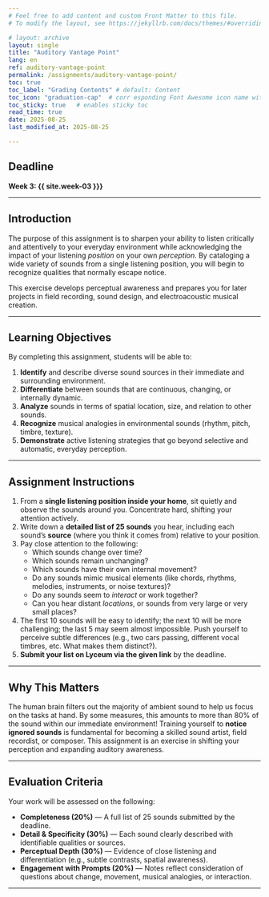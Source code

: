 ```yaml
---
# Feel free to add content and custom Front Matter to this file.
# To modify the layout, see https://jekyllrb.com/docs/themes/#overriding-theme-defaults

# layout: archive   
layout: single   
title: "Auditory Vantage Point"   
lang: en   
ref: auditory-vantage-point    
permalink: /assignments/auditory-vantage-point/   
toc: true  
toc_label: "Grading Contents" # default: Content
toc_icon: "graduation-cap"  # corr esponding Font Awesome icon name without the "fa" prefix
toc_sticky: true   # enables sticky toc  
read_time: true  
date: 2025-08-25  
last_modified_at: 2025-08-25  

---
```

<!-- 
## Deadline: Week 3: {{ site.week-03 }}  

### What To Do   

Write down **a detailed list of 25 sounds** documenting what you hear by following the guidelines below.  

**Send me an email** with your list by the deadline.     

### How to Do It     

From a single listening position inside your home, sit quietly and observe the sounds around you.   

Concentrate hard, shifting your attention actively.  

Try as best as you can to **identify each sound** and **identify its “source” (where the sound comes from)** relative to your listening position. 

#### Consider the following...     

* Which sounds seem to _change over time?_  
* Which sounds are _unchanging?_     
* Which sounds have their own _internal movement?_     
* Do any of your sounds _mimic musical elements?_ Chords, arpeggios, melodies, rhythms, instruments, white noise?   
* Do any of your sounds seem to be _working together?_     
* Can you hear _distant locations?_    
* Are any of the sounds from very _large sources? Very small?_      

Feel free to make notes on any observations that answer these questions or others that interest you, but don't feel obligated to write too much!  

Identifying the first 10 sounds will be easy. After that, the next 10 will get progressively more difficult, and the last 5 will be almost impossible. Push yourself... For example, if you hear 2 cars go by, what makes each of them sound different? If it's the sound of people talking, ignore the words and describe the sound of their voices.  

### Why Do This??  

**The human brain ignores more than 80% of the sounds around us.**  

It does this in order to focus on a single task at hand.  

That means **becoming an expert listener** is all about learning to actively turn on + off this **selective perception**.  

* * *    -->

## Deadline  
**Week 3: {{ site.week-03 }}}**  

---

## Introduction  
The purpose of this assignment is to sharpen your ability to listen critically and attentively to your everyday environment while acknowledging the impact of your listening _position_ on your own _perception_. By cataloging a wide variety of sounds from a single listening position, you will begin to recognize qualities that normally escape notice.  

This exercise develops perceptual awareness and prepares you for later projects in field recording, sound design, and electroacoustic musical creation.  

---

## Learning Objectives  
By completing this assignment, students will be able to:  
1. **Identify** and describe diverse sound sources in their immediate and surrounding environment.  
2. **Differentiate** between sounds that are continuous, changing, or internally dynamic.  
3. **Analyze** sounds in terms of spatial location, size, and relation to other sounds.  
4. **Recognize** musical analogies in environmental sounds (rhythm, pitch, timbre, texture).  
5. **Demonstrate** active listening strategies that go beyond selective and automatic, everyday perception.  

---

## Assignment Instructions  

1. From a **single listening position inside your home**, sit quietly and observe the sounds around you. Concentrate hard, shifting your attention actively.  
2. Write down a **detailed list of 25 sounds** you hear, including each sound’s **source** (where you think it comes from) relative to your position.  
3. Pay close attention to the following:  
   - Which sounds change over time?  
   - Which sounds remain unchanging?  
   - Which sounds have their own internal movement?  
   - Do any sounds mimic musical elements (like chords, rhythms, melodies, instruments, or noise textures)?  
   - Do any sounds seem to _interact_ or work together?  
   - Can you hear distant _locations_, or sounds from very large or very small places?  
4. The first 10 sounds will be easy to identify; the next 10 will be more challenging; the last 5 may seem almost impossible. Push yourself to perceive subtle differences (e.g., two cars passing, different vocal timbres, etc. What makes them distinct?).  
5. **Submit your list on Lyceum via the given link** by the deadline.  

---

## Why This Matters  
The human brain filters out the majority of ambient sound to help us focus on the tasks at hand. By some measures, this amounts to more than 80% of the sound within our immediate environment! Training yourself to **notice ignored sounds** is fundamental for becoming a skilled sound artist, field recordist, or composer. This assignment is an exercise in shifting your perception and expanding auditory awareness.  

---

## Evaluation Criteria  
Your work will be assessed on the following:  
- **Completeness (20%)** — A full list of 25 sounds submitted by the deadline.  
- **Detail & Specificity (30%)** — Each sound clearly described with identifiable qualities or sources.  
- **Perceptual Depth (30%)** — Evidence of close listening and differentiation (e.g., subtle contrasts, spatial awareness).  
- **Engagement with Prompts (20%)** — Notes reflect consideration of questions about change, movement, musical analogies, or interaction.  

---
